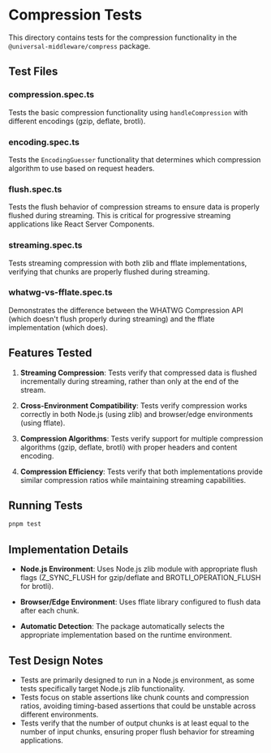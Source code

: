 # Compression Tests

This directory contains tests for the compression functionality in the `@universal-middleware/compress` package.

## Test Files

### compression.spec.ts
Tests the basic compression functionality using `handleCompression` with different encodings (gzip, deflate, brotli).

### encoding.spec.ts
Tests the `EncodingGuesser` functionality that determines which compression algorithm to use based on request headers.

### flush.spec.ts
Tests the flush behavior of compression streams to ensure data is properly flushed during streaming. This is critical for progressive streaming applications like React Server Components.

### streaming.spec.ts
Tests streaming compression with both zlib and fflate implementations, verifying that chunks are properly flushed during streaming.

### whatwg-vs-fflate.spec.ts
Demonstrates the difference between the WHATWG Compression API (which doesn't flush properly during streaming) and the fflate implementation (which does).

## Features Tested

1. **Streaming Compression**: Tests verify that compressed data is flushed incrementally during streaming, rather than only at the end of the stream.

2. **Cross-Environment Compatibility**: Tests verify compression works correctly in both Node.js (using zlib) and browser/edge environments (using fflate).

3. **Compression Algorithms**: Tests verify support for multiple compression algorithms (gzip, deflate, brotli) with proper headers and content encoding.

4. **Compression Efficiency**: Tests verify that both implementations provide similar compression ratios while maintaining streaming capabilities.

## Running Tests

```bash
pnpm test
```

## Implementation Details

- **Node.js Environment**: Uses Node.js zlib module with appropriate flush flags (Z_SYNC_FLUSH for gzip/deflate and BROTLI_OPERATION_FLUSH for brotli).

- **Browser/Edge Environment**: Uses fflate library configured to flush data after each chunk.

- **Automatic Detection**: The package automatically selects the appropriate implementation based on the runtime environment.

## Test Design Notes

- Tests are primarily designed to run in a Node.js environment, as some tests specifically target Node.js zlib functionality.
- Tests focus on stable assertions like chunk counts and compression ratios, avoiding timing-based assertions that could be unstable across different environments.
- Tests verify that the number of output chunks is at least equal to the number of input chunks, ensuring proper flush behavior for streaming applications.
